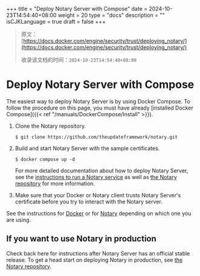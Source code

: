 +++
title = "Deploy Notary Server with Compose"
date = 2024-10-23T14:54:40+08:00
weight = 20
type = "docs"
description = ""
isCJKLanguage = true
draft = false
+++

> 原文：[https://docs.docker.com/engine/security/trust/deploying_notary/](https://docs.docker.com/engine/security/trust/deploying_notary/)
>
> 收录该文档的时间：`2024-10-23T14:54:40+08:00`

# Deploy Notary Server with Compose

The easiest way to deploy Notary Server is by using Docker Compose. To follow the procedure on this page, you must have already [installed Docker Compose]({{< ref "/manuals/DockerCompose/Install" >}}).

1. Clone the Notary repository.

   

   ```consolse
   $ git clone https://github.com/theupdateframework/notary.git
   ```

2. Build and start Notary Server with the sample certificates.

   

   ```consolse
   $ docker compose up -d 
   ```

   For more detailed documentation about how to deploy Notary Server, see the [instructions to run a Notary service](https://github.com/theupdateframework/notary/blob/master/docs/running_a_service.md) as well as [the Notary repository](https://github.com/theupdateframework/notary) for more information.

3. Make sure that your Docker or Notary client trusts Notary Server's certificate before you try to interact with the Notary server.

See the instructions for [Docker](https://docs.docker.com/reference/cli/docker/#notary) or for [Notary](https://github.com/docker/notary#using-notary) depending on which one you are using.

## If you want to use Notary in production

Check back here for instructions after Notary Server has an official stable release. To get a head start on deploying Notary in production, see [the Notary repository](https://github.com/theupdateframework/notary).
